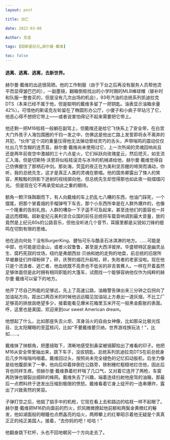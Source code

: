 ```yaml
---
layout: post

title: 出亡 

date: 2022-03-08

Author: 克诺

tags: [超新星纪元,赫尔曼·戴维]

toc: false
---
```

#### 逃离、逃离、逃离，去新世界。

赫尔曼·戴维的出逃很简陋。他的工作制服（由于下台之后再没有服务人员帮他烫平而显得皱巴巴的），一副墨镜，翻箱倒柜找出的小学时期的MLB棒球帽（替补时和队服一整套买的，但是没有几次出场的机会），93号汽油的总统系列凯迪拉克DTS（本来已经不属于他，但是聪明的戴维多留了一把钥匙。油表显示油箱余量42%）。可惜他的斯诺克左轮留在了椭圆形办公厅，小傻子和小疯子早玷污了它，他恶心得不想把它带上——或者说害怕得记不起来需要把它带上。
<br><br>
他还剩一把M16枯枝一般躺在副驾上，但戴维还是给它飞快系上了安全带，在白宫大门外孩子人海包围圈的千钧一发之中，仿佛这是他出亡路上发誓即将永不离弃的共犯，“伙伴”这个词的重量压得他无法弹动曾经灵巧的舌头，声带嗡鸣的震动仅仅吐出几节含糊的连贯音。赫尔曼·戴维尚未使用过它，上一次所闻的灵魂回响尚且还是两年前夜空中激越的三十六点星火，它们纵跃向玫瑰星云，然后熄灭，如支流汇入海，但是切斯特·沃恩将似枯枝滚烫与冰冷的机械递给他，赫尔曼·戴维觉得自己仿佛握住了那柄石中剑。那处海，荧蓝的夜正在为美利坚苏醒的啼哭而涌动，你听，我的总统先生，这才是真正人类的灵魂在歌唱。他的国务卿露出了悚人的笑容，黑黢黢的阴影下迸射的视线掷向他，但总统先生却觉得那也如此夜一般熠熠闪光。
但是现在它不再承受如此之重的期待。
<br><br>
额角一颗汗珠踟蹰而下，有人向戴维的车上扔乱七八糟的东西，他油门踩死，一个摆尾，把那个冒着烟的手榴弹甩下车去，那个小东西所幸是在人群外爆炸的，也像一个隆重的告别礼炮，人群的嘈杂一下子遥不可及起来，甚至连他们的面容也一并遥远而模糊。超新星纪元美利坚合众国的前任总统将车载音响调到最大音量，放的竟然是上纪元60s的公路音乐，但他没听进几个音节，耳膜里都是尖锐如刀锋的细鸣在切割有限的思维。
<br><br>
他在逃向何处？没有BurgerKing、健怡可乐与酷圣石冰淇淋的地方。……可能是中部，也可能是旧金山，或者火奴鲁鲁，甚至是大西洋彼岸。华盛顿特区是幽灵丛生、腐朽死寂的坟场，纽约是弗朗西丝·贝纳和她的走狗的地盘，前总统的旧居所早被暴徒们炸得粉碎了，砰，庆贺的烟花升起啦，砰，失败者的老家没啦。现在他只是个流浪者、逃亡者、他血统既不高贵也不低劣的非吉普赛人。一样在开着虽然足够体面但是此时拥有相同职能的大篷车，试图找一个能够容纳他仅作为纯粹的赫尔曼·戴维可以留下的地方。
<br><br>
他开了尽自己所能的足够远，先上了高速公路，油箱警告弹出来三分钟之后拐向了加油站方向，距出口两百米的时候他远远瞄见加油站上方悬出一道灰烟，不比工厂足够高的排放囱绝望多少，接着能看见爆米花箱里玉米开花一般黑金膨胀的表面。呼，这里也是美国，欢迎来到our sweet American dream。
<br><br>
他想起了什么，比如那座失去火炬、浑身浴火的自由女神像，比如那朵比极光炫目、比太阳耀眼的至蓝核闪，比如“不要戴维要贝纳，世界游戏换玩法！”，比如……。
<br><br>
戴维抹了抹额角，把墨镜取下，清晰地感受到鼻梁被镜脚掐出了难看的印子。他把M16从安全带里抽出来，跳下车子，没拔钥匙，总统系列凯迪拉克DTS在前总统身后几步外嗡嗡呜咽着。戴维回过头，按照尚未完全褪色的记忆扣动扳机，后坐力像是给他腹部来了一拳，他向后仰着摔倒在公路旁，铁制栅栏粗糙地拦住他，因此后背也同样生疼。但赫尔曼·戴维靠着栏杆喘了几口气，又对着它连开了两枪，车窗再防弹也皲裂出细碎的蛛网。戴维失去了兴趣，端着连续扫射他座驾的油箱，那最后一点燃料终于迸发出压缩到极限的愤怒。戴维看着它身上绽开的一连串爆炸，露出了兴致索然的笑容。
<br><br>
子弹打空之后，他掂了掂手中的机枪，它现在看上去和路边的枯枝一样不起眼了。赫尔曼·戴维把M16扔向面前的烈火，炽风微微撩起他前额和两鬓金黄橙红的鬈发，他如湖面般的眼瞳也点燃晶亮的焰火，两颊攀上的红晕昭示着他无疑是个真真正正的纯正美国人。接着，“去你妈的吧！哈哈！”
<br><br>
他翻身跳下栏杆，头也不回地朝另一个方向走去了。

